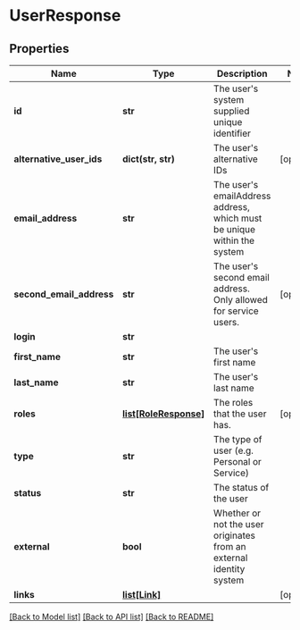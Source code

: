 # UserResponse


## Properties
Name | Type | Description | Notes
------------ | ------------- | ------------- | -------------
**id** | **str** | The user&#39;s system supplied unique identifier | 
**alternative_user_ids** | **dict(str, str)** | The user&#39;s alternative IDs | [optional] 
**email_address** | **str** | The user&#39;s emailAddress address, which must be unique within the system | 
**second_email_address** | **str** | The user&#39;s second email address. Only allowed for service users. | [optional] 
**login** | **str** |  | 
**first_name** | **str** | The user&#39;s first name | 
**last_name** | **str** | The user&#39;s last name | 
**roles** | [**list[RoleResponse]**](RoleResponse.md) | The roles that the user has. | [optional] 
**type** | **str** | The type of user (e.g. Personal or Service) | 
**status** | **str** | The status of the user | 
**external** | **bool** | Whether or not the user originates from an external identity system | 
**links** | [**list[Link]**](Link.md) |  | [optional] 

[[Back to Model list]](../README.md#documentation-for-models) [[Back to API list]](../README.md#documentation-for-api-endpoints) [[Back to README]](../README.md)


